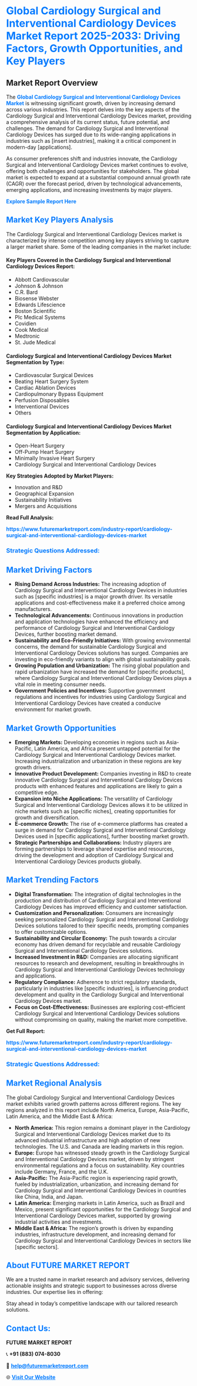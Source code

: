 <h1 style="color: #007BFF;">Global Cardiology Surgical and Interventional Cardiology Devices Market Report 2025-2033: Driving Factors, Growth Opportunities, and Key Players</h1>

<section id="overview">
<h2>Market Report Overview</h2>
<p>The <a href="https://www.futuremarketreport.com/industry-report/cardiology-surgical-and-interventional-cardiology-devices-market" style="color: #007BFF; text-decoration: none;"><strong>Global Cardiology Surgical and Interventional Cardiology Devices Market</strong></a> is witnessing significant growth, driven by increasing demand across various industries. This report delves into the key aspects of the Cardiology Surgical and Interventional Cardiology Devices market, providing a comprehensive analysis of its current status, future potential, and challenges. The demand for Cardiology Surgical and Interventional Cardiology Devices has surged due to its wide-ranging applications in industries such as [insert industries], making it a critical component in modern-day [applications].</p>
<p>As consumer preferences shift and industries innovate, the Cardiology Surgical and Interventional Cardiology Devices market continues to evolve, offering both challenges and opportunities for stakeholders. The global market is expected to expand at a substantial compound annual growth rate (CAGR) over the forecast period, driven by technological advancements, emerging applications, and increasing investments by major players.</p>
</section>

<section id="overview">
<p><a href="https://www.futuremarketreport.com/request-sample/reportId=122782" style="color: #007BFF; text-decoration: none;"><strong>Explore Sample Report Here</strong></a></p>
</section>

<section id="key-players">
<h2 style="color: #007BFF;">Market Key Players Analysis</h2>
<p>The Cardiology Surgical and Interventional Cardiology Devices market is characterized by intense competition among key players striving to capture a larger market share. Some of the leading companies in the market include:</p>
<h4>Key Players Covered in the Cardiology Surgical and Interventional Cardiology Devices Report:</h4>
<ul><li>Abbott Cardiovascular</li><li>Johnson &amp; Johnson</li><li>C.R. Bard</li><li>Biosense Webster</li><li>Edwards Lifescience</li><li>Boston Scientific</li><li>Plc Medical Systems</li><li>Covidien</li><li>Cook Medical</li><li>Medtronic</li><li>St. Jude Medical</li></ul>
<h4>Cardiology Surgical and Interventional Cardiology Devices Market Segmentation by Type:</h4>
<ul><li>Cardiovascular Surgical Devices</li><li>Beating Heart Surgery System</li><li>Cardiac Ablation Devices</li><li>Cardiopulmonary Bypass Equipment</li><li>Perfusion Disposables</li><li>Interventional Devices</li><li>Others</li></ul>

<h4>Cardiology Surgical and Interventional Cardiology Devices Market Segmentation by Application:</h4>
<ul><li>Open-Heart Surgery</li><li>Off-Pump Heart Surgery</li><li>Minimally Invasive Heart Surgery</li><li>Cardiology Surgical and Interventional Cardiology Devices</li></ul>
<p><strong>Key Strategies Adopted by Market Players:</strong></p>
<ul>
<li>Innovation and R&D</li>
<li>Geographical Expansion</li>
<li>Sustainability Initiatives</li>
<li>Mergers and Acquisitions</li>
</ul>
</section>

<section>
<p><strong>Read Full Analysis: </strong></p><a href="https://www.futuremarketreport.com/industry-report/cardiology-surgical-and-interventional-cardiology-devices-market" style="color: #007BFF; text-decoration: none;"><strong>https://www.futuremarketreport.com/industry-report/cardiology-surgical-and-interventional-cardiology-devices-market</strong></a>
<h3 style="color: #007BFF;">Strategic Questions Addressed:</h3>
</section>

<section id="driving-factors">
<h2 style="color: #007BFF;">Market Driving Factors</h2>
<ul>
<li><strong>Rising Demand Across Industries:</strong> The increasing adoption of Cardiology Surgical and Interventional Cardiology Devices in industries such as [specific industries] is a major growth driver. Its versatile applications and cost-effectiveness make it a preferred choice among manufacturers.</li>
<li><strong>Technological Advancements:</strong> Continuous innovations in production and application technologies have enhanced the efficiency and performance of Cardiology Surgical and Interventional Cardiology Devices, further boosting market demand.</li>
<li><strong>Sustainability and Eco-Friendly Initiatives:</strong> With growing environmental concerns, the demand for sustainable Cardiology Surgical and Interventional Cardiology Devices solutions has surged. Companies are investing in eco-friendly variants to align with global sustainability goals.</li>
<li><strong>Growing Population and Urbanization:</strong> The rising global population and rapid urbanization have increased the demand for [specific products], where Cardiology Surgical and Interventional Cardiology Devices plays a vital role in meeting consumer needs.</li>
<li><strong>Government Policies and Incentives:</strong> Supportive government regulations and incentives for industries using Cardiology Surgical and Interventional Cardiology Devices have created a conducive environment for market growth.</li>
</ul>
</section>

<section id="growth-opportunities">
<h2 style="color: #007BFF;">Market Growth Opportunities</h2>
<ul>
<li><strong>Emerging Markets:</strong> Developing economies in regions such as Asia-Pacific, Latin America, and Africa present untapped potential for the Cardiology Surgical and Interventional Cardiology Devices market. Increasing industrialization and urbanization in these regions are key growth drivers.</li>
<li><strong>Innovative Product Development:</strong> Companies investing in R&D to create innovative Cardiology Surgical and Interventional Cardiology Devices products with enhanced features and applications are likely to gain a competitive edge.</li>
<li><strong>Expansion into Niche Applications:</strong> The versatility of Cardiology Surgical and Interventional Cardiology Devices allows it to be utilized in niche markets such as [specific niches], creating opportunities for growth and diversification.</li>
<li><strong>E-commerce Growth:</strong> The rise of e-commerce platforms has created a surge in demand for Cardiology Surgical and Interventional Cardiology Devices used in [specific applications], further boosting market growth.</li>
<li><strong>Strategic Partnerships and Collaborations:</strong> Industry players are forming partnerships to leverage shared expertise and resources, driving the development and adoption of Cardiology Surgical and Interventional Cardiology Devices products globally.</li>
</ul>
</section>

<section id="trending-factors">
<h2 style="color: #007BFF;">Market Trending Factors</h2>
<ul>
<li><strong>Digital Transformation:</strong> The integration of digital technologies in the production and distribution of Cardiology Surgical and Interventional Cardiology Devices has improved efficiency and customer satisfaction.</li>
<li><strong>Customization and Personalization:</strong> Consumers are increasingly seeking personalized Cardiology Surgical and Interventional Cardiology Devices solutions tailored to their specific needs, prompting companies to offer customizable options.</li>
<li><strong>Sustainability and Circular Economy:</strong> The push towards a circular economy has driven demand for recyclable and reusable Cardiology Surgical and Interventional Cardiology Devices solutions.</li>
<li><strong>Increased Investment in R&D:</strong> Companies are allocating significant resources to research and development, resulting in breakthroughs in Cardiology Surgical and Interventional Cardiology Devices technology and applications.</li>
<li><strong>Regulatory Compliance:</strong> Adherence to strict regulatory standards, particularly in industries like [specific industries], is influencing product development and quality in the Cardiology Surgical and Interventional Cardiology Devices market.</li>
<li><strong>Focus on Cost-Effectiveness:</strong> Businesses are exploring cost-efficient Cardiology Surgical and Interventional Cardiology Devices solutions without compromising on quality, making the market more competitive.</li>
</ul>
</section>

<section>
<p><strong>Get Full Report: </strong></p><a href="https://www.futuremarketreport.com/industry-report/cardiology-surgical-and-interventional-cardiology-devices-market" style="color: #007BFF; text-decoration: none;"><strong>https://www.futuremarketreport.com/industry-report/cardiology-surgical-and-interventional-cardiology-devices-market</strong></a>
<h3 style="color: #007BFF;">Strategic Questions Addressed:</h3>
</section>


<section id="regional-analysis">
<h2 style="color: #007BFF;">Market Regional Analysis</h2>
<p>The global Cardiology Surgical and Interventional Cardiology Devices market exhibits varied growth patterns across different regions. The key regions analyzed in this report include North America, Europe, Asia-Pacific, Latin America, and the Middle East & Africa:</p>
<ul>
<li><strong>North America:</strong> This region remains a dominant player in the Cardiology Surgical and Interventional Cardiology Devices market due to its advanced industrial infrastructure and high adoption of new technologies. The U.S. and Canada are leading markets in this region.</li>
<li><strong>Europe:</strong> Europe has witnessed steady growth in the Cardiology Surgical and Interventional Cardiology Devices market, driven by stringent environmental regulations and a focus on sustainability. Key countries include Germany, France, and the U.K.</li>
<li><strong>Asia-Pacific:</strong> The Asia-Pacific region is experiencing rapid growth, fueled by industrialization, urbanization, and increasing demand for Cardiology Surgical and Interventional Cardiology Devices in countries like China, India, and Japan.</li>
<li><strong>Latin America:</strong> Emerging markets in Latin America, such as Brazil and Mexico, present significant opportunities for the Cardiology Surgical and Interventional Cardiology Devices market, supported by growing industrial activities and investments.</li>
<li><strong>Middle East & Africa:</strong> The region’s growth is driven by expanding industries, infrastructure development, and increasing demand for Cardiology Surgical and Interventional Cardiology Devices in sectors like [specific sectors].</li>
</ul>
</section>

<footer>
<h2 style="color: #007BFF;">About FUTURE MARKET REPORT</h2>
<p>We are a trusted name in market research and advisory services, delivering actionable insights and strategic support to businesses across diverse industries. Our expertise lies in offering:</p>

<p>Stay ahead in today’s competitive landscape with our tailored research solutions.</p>

<h2 style="color: #007BFF;">Contact Us:</h2>
<p><strong>FUTURE MARKET REPORT</strong></p>
<p>📞 <strong>+91 (883) 074-8030</strong></p>
<p>📧 <strong><a href="mailto:help@futuremarketreport.com" style="color: #007BFF;">help@futuremarketreport.com</a></strong></p>
<p>🌐 <strong><a href="https://www.futuremarketreport.com/" style="color: #007BFF;">Visit Our Website</a></strong></p>
</footer>